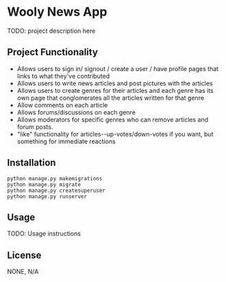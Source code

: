 # Wooly News App

TODO: project description here

## Project Functionality

- Allows users to sign in/ signout / create a user / have profile pages that links to what they've contributed
- Allows users to write news articles and post pictures with the articles
- Allows users to create genres for their articles and each genre has its own page that conglomerates all the articles
  written for that genre
- Allow comments on each article
- Allows forums/discussions on each genre
- Allows moderators for specific genres who can remove articles and forum posts.
- "like" functionality for articles--up-votes/down-votes if you want, but something for
  immediate reactions

## Installation

```console
python manage.py makemigrations
python manage.py migrate
python manage.py createsuperuser
python manage.py runserver
```

## Usage

TODO: Usage instructions

## License

NONE, N/A
